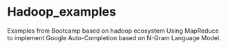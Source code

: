 # Hadoop_examples
Examples from Bootcamp based on hadoop ecosystem
Using MapReduce to implement Google Auto-Completion based on N-Gram Language Model.

